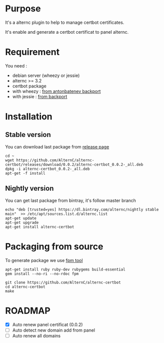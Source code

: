 # Purpose

It's a alternc plugin to help to manage certbot certificates.

It's enable and generate a certbot certificat to panel alternc.

# Requirement

You need :
* debian server (wheezy or jessie)
* alternc >= 3.2
* certbot package
 * with wheezy : [from antonbatenev backport](https://software.opensuse.org//download.html?project=home%3Aantonbatenev%3Aletsencrypt&package=certbot)
 * with jessie : [from backport](https://packages.debian.org/jessie-backports/certbot)


# Installation

## Stable version

You can download last package from [release page](../../releases/latest)

```shell
cd ~
wget https://github.com/AlternC/alternc-certbot/releases/download/0.0.2/alternc-certbot_0.0.2-_all.deb
dpkg -i alternc-certbot_0.0.2-_all.deb
apt-get -f install
```

## Nightly version

You can get last package from bintray, it's follow master branch

```shell
echo "deb [trusted=yes] https://dl.bintray.com/alternc/nightly stable main"  >> /etc/apt/sources.list.d/alternc.list
apt-get update
apt-get upgrade
apt-get install alternc-certbot
```

# Packaging from source

To generate package we use [fpm tool](https://github.com/jordansissel/fpm)

```shell
apt-get install ruby ruby-dev rubygems build-essential
gem install --no-ri --no-rdoc fpm

git clone https://github.com/AlternC/alternc-certbot
cd alternc-certbot
make 

```


# ROADMAP

* [x] Auto renew panel certificat (0.0.2)
* [ ] Auto detect new domain add from panel
* [ ] Auto renew all domains 

